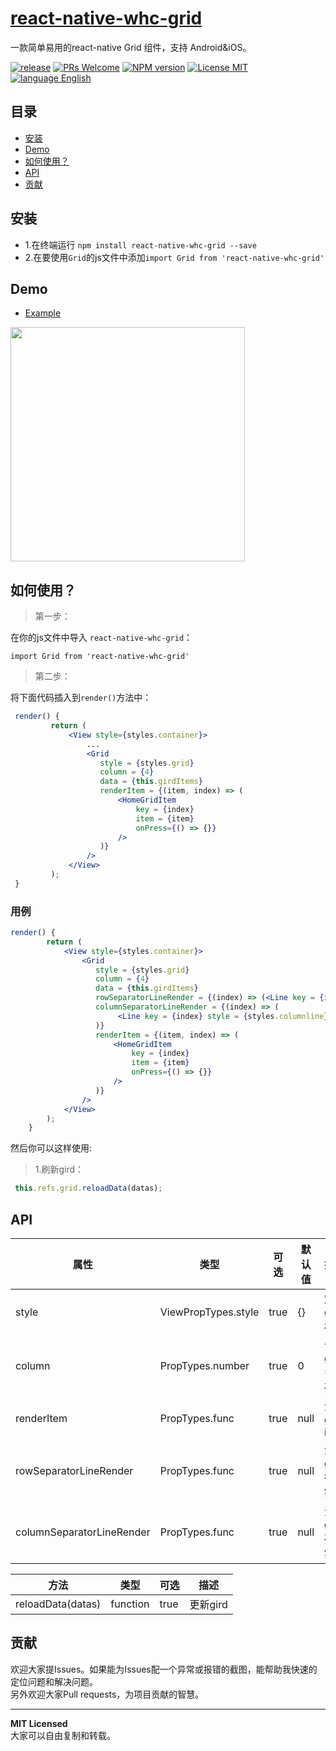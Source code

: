 # [react-native-whc-grid](https://github.com/netyouli/react-native-whc-grid/)
一款简单易用的react-native Grid 组件，支持 Android&iOS。

[ ![release](https://img.shields.io/github/release/netyouli/react-native-whc-grid.svg?maxAge=2592000?style=flat-square)](https://github.com/netyouli/react-native-whc-grid/releases)
[ ![PRs Welcome](https://img.shields.io/badge/PRs-Welcome-brightgreen.svg)](https://github.com/netyouli/react-native-whc-grid/pulls)
[ ![NPM version](http://img.shields.io/npm/v/react-native-whc-grid.svg?style=flat)](https://www.npmjs.com/package/react-native-whc-grid)
[![License MIT](http://img.shields.io/badge/license-MIT-orange.svg?style=flat)](https://raw.githubusercontent.com/netyouli/react-native-whc-grid/master/LICENSE)
[ ![language English](https://img.shields.io/badge/language-English-yellow.svg)](https://github.com/netyouli/react-native-whc-grid/)




## 目录

- [安装](#安装)
- [Demo](#demo)
- [如何使用？](#如何使用？)
- [API](#api)
- [贡献](#contribution)

## 安装

* 1.在终端运行 `npm install react-native-whc-grid --save`
* 2.在要使用`Grid`的js文件中添加`import Grid from 'react-native-whc-grid'`

## Demo  
* [Example](https://github.com/netyouli/react-native-whc-grid/tree/master/example)

<img src = "https://github.com/netyouli/react-native-whc-grid/blob/master/example/screenshots/react-native-whc-gird.jpg" width = "375">

## 如何使用？  

>第一步：

在你的js文件中导入 `react-native-whc-grid`：

`import Grid from 'react-native-whc-grid'`

>第二步：   

将下面代码插入到`render()`方法中：   

```jsx
 render() {
         return (
             <View style={styles.container}>
                 ...
                 <Grid
                    style = {styles.grid}
                    column = {4}
                    data = {this.girdItems}
                    renderItem = {(item, index) => (
                        <HomeGridItem
                            key = {index}
                            item = {item}
                            onPress={() => {}}
                        />
                    )}
                 />
             </View>
         );
 }

```

### 用例  

```jsx
render() {
        return (
            <View style={styles.container}>
                <Grid
                   style = {styles.grid}
                   column = {4}
                   data = {this.girdItems}
                   rowSeparatorLineRender = {(index) => (<Line key = {index} />)}
                   columnSeparatorLineRender = {(index) => (
                        <Line key = {index} style = {styles.columnline}/>
                   )}
                   renderItem = {(item, index) => (
                       <HomeGridItem
                           key = {index}
                           item = {item}
                           onPress={() => {}}
                       />
                   )}
                />
            </View>
        );
    }
```

然后你可以这样使用:
>1.刷新gird：

```jsx
 this.refs.grid.reloadData(datas);
```

## API

属性              | 类型     | 可选 | 默认值     | 描述
----------------- | -------- | -------- | ----------- | -----------
style |  ViewPropTypes.style |true | {}  | 定义grid样式
column  | PropTypes.number  | true | 0  |   设置gird多少列
renderItem  | PropTypes.func  | true | null  |   渲染 gird item
rowSeparatorLineRender  | PropTypes.func  | true | null  |   渲染grid 行分割线
columnSeparatorLineRender  | PropTypes.func  | true | null  |   渲染grid列分割线



方法            | 类型     | 可选 | 描述
----------------- | -------- | -------- | -----------
reloadData(datas)   | function | true | 更新gird


## 贡献

欢迎大家提Issues。如果能为Issues配一个异常或报错的截图，能帮助我快速的定位问题和解决问题。  
另外欢迎大家Pull requests，为项目贡献的智慧。

---

**MIT Licensed**    
大家可以自由复制和转载。  
